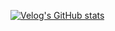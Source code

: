 [![Velog's GitHub stats](https://velog-readme-stats.vercel.app/api/badge?name=Seongbin)](https://velog.io/@mae03087)
